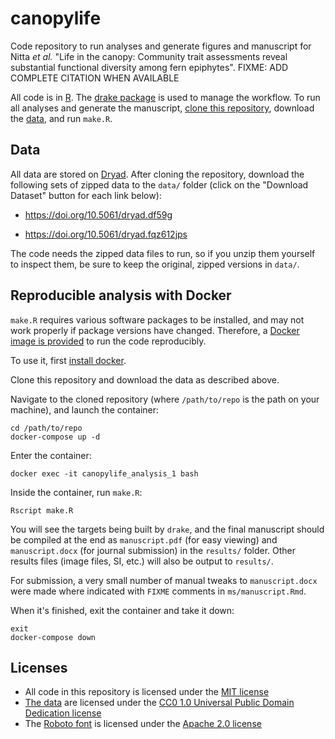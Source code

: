 # canopylife

Code repository to run analyses and generate figures and manuscript for Nitta *et al.* "Life in the canopy: Community trait assessments reveal substantial functional diversity among fern epiphytes". FIXME: ADD COMPLETE CITATION WHEN AVAILABLE

All code is in [R](https://cran.r-project.org/). The [drake package](https://ropensci.github.io/drake/) is used to manage the workflow. To run all analyses and generate the manuscript, [clone this repository](https://git-scm.com/book/en/v2/Git-Basics-Getting-a-Git-Repository), download the [data](#data), and run `make.R`.

## Data

All data are stored on [Dryad](https://datadryad.org/). After cloning the repository, download the following sets of zipped data to the `data/` folder (click on the "Download Dataset" button for each link below):

- https://doi.org/10.5061/dryad.df59g

- https://doi.org/10.5061/dryad.fqz612jps

The code needs the zipped data files to run, so if you unzip them yourself to inspect them, be sure to keep the original, zipped versions in `data/`.

## Reproducible analysis with Docker

`make.R` requires various software packages to be installed, and may not work properly if package versions have changed. Therefore, a [Docker image is provided](https://hub.docker.com/r/joelnitta/canopylife) to run the code reproducibly.

To use it, first [install docker](https://docs.docker.com/install/).

Clone this repository and download the data as described above.

Navigate to the cloned repository (where `/path/to/repo` is the path on your machine), and launch the container:

```
cd /path/to/repo
docker-compose up -d
```

Enter the container:

```
docker exec -it canopylife_analysis_1 bash
```

Inside the container, run `make.R`:

```
Rscript make.R
```

You will see the targets being built by `drake`, and the final manuscript should be compiled at the end as `manuscript.pdf` (for easy viewing) and `manuscript.docx` (for journal submission) in the `results/` folder. Other results files (image files, SI, etc.) will also be output to `results/`.

For submission, a very small number of manual tweaks to `manuscript.docx` were made where indicated with `FIXME` comments in `ms/manuscript.Rmd`.

When it's finished, exit the container and take it down:

```
exit
docker-compose down
```

## Licenses

- All code in this repository is licensed under the [MIT license](LICENSE.txt)
- [The data](https://doi.org/10.5061/dryad.fqz612jps) are licensed under the [CC0 1.0 Universal Public Domain Dedication license](https://creativecommons.org/publicdomain/zero/1.0/)
- The [Roboto font](https://github.com/google/roboto/) is licensed under the [Apache 2.0 license](http://www.apache.org/licenses/LICENSE-2.0)
